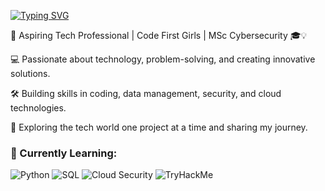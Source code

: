[![Typing SVG](https://readme-typing-svg.herokuapp.com?font=Fira+Code&size=23&pause=1000&color=F72EB6&width=435&lines=Hello+and+Welcome+%F0%9F%91%8B%F0%9F%8F%BD)](https://git.io/typing-svg)

🌟 Aspiring Tech Professional | Code First Girls | MSc Cybersecurity 🎓💡

💻 Passionate about technology, problem-solving, and creating innovative solutions.

🛠️ Building skills in coding, data management, security, and cloud technologies.

🚀 Exploring the tech world one project at a time and sharing my journey.

### 🔎 Currently Learning:

![Python](https://img.shields.io/badge/Python-3776AB?style=for-the-badge&logo=python&logoColor=white)
![SQL](https://img.shields.io/badge/SQL-4479A1?style=for-the-badge&logo=mysql&logoColor=white)
![Cloud Security](https://img.shields.io/badge/Cloud_Security-2D9CDB?style=for-the-badge&logo=cloudflare&logoColor=white)
![TryHackMe](https://img.shields.io/badge/TryHackMe-88CC14?style=for-the-badge&logo=tryhackme&logoColor=white)





